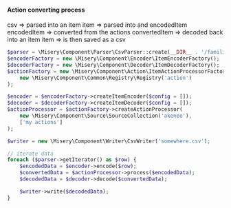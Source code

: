 

#### Action converting process
csv => parsed into an item 
item => parsed into and encodedItem
encodedItem => converted from the actions
convertedItem => decoded back into an item
item => is then saved as a csv

```php
$parser = \Misery\Component\Parser\CsvParser::create(__DIR__ . '/families.csv', ';');
$encoderFactory = new \Misery\Component\Encoder\ItemEncoderFactory();
$decoderFactory = new \Misery\Component\Decoder\ItemDecoderFactory();
$actionFactory = new \Misery\Component\Action\ItemActionProcessorFactory(
    new \Misery\Component\Common\Registry\Registry('action')
);

$encoder = $encoderFactory->createItemEncoder($config = []);
$decoder = $decoderFactory->createItemDecoder($config = []);
$actionProcessor = $actionFactory->createActionProcessor(
    new \Misery\Component\Source\SourceCollection('akeneo'),
    ['my actions']
);

$writer = new \Misery\Component\Writer\CsvWriter('somewhere.csv');

// iterate data
foreach ($parser->getIterator() as $row) {
    $encodedData = $encoder->encode($row);
    $convertedData = $actionProcessor->process($encodedData);
    $decodedData = $decoder->decode($convertedData);

    $writer->write($decodedData);
}
```